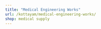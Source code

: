 ```yaml
---
title: "Medical Engineering Works"
url: /kottayam/medical-engineering-works/
shop: medical supply
---
```

